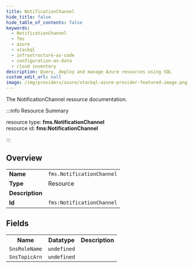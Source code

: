 ```yaml
---
title: NotificationChannel
hide_title: false
hide_table_of_contents: false
keywords:
  - NotificationChannel
  - fms
  - azure
  - stackql
  - infrastructure-as-code
  - configuration-as-data
  - cloud inventory
description: Query, deploy and manage Azure resources using SQL
custom_edit_url: null
image: /img/providers/azure/stackql-azure-provider-featured-image.png
---
```

The NotificationChannel resource documentation.

:::info Resource Summary

<div class="row">
<div class="providerDocColumn">
<span>resource type:&nbsp;<b>fms.NotificationChannel</b></span><br />
<span>resource id:&nbsp;<b>fms:NotificationChannel</b></span><br />
</div>
</div>

:::

## Overview
<table><tbody>
<tr><td><b>Name</b></td><td><code>fms.NotificationChannel</code></td></tr>
<tr><td><b>Type</b></td><td>Resource</td></tr>
<tr><td><b>Description</b></td><td></td></tr>
<tr><td><b>Id</b></td><td><code>fms:NotificationChannel</code></td></tr>
</tbody></table>

## Fields
<table><tbody>
<tr><th>Name</th><th>Datatype</th><th>Description</th></tr>
<tr><td><code>SnsRoleName</code></td><td><code>undefined</code></td><td></td></tr><tr><td><code>SnsTopicArn</code></td><td><code>undefined</code></td><td></td></tr>
</tbody></table>